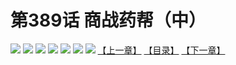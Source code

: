 # 第389话 商战药帮（中）
![](https://mhpic.xiaomingtaiji.net/comic/D/斗破苍穹拆分版/389话/1.jpg-zymk.middle.webp)
![](https://mhpic.xiaomingtaiji.net/comic/D/斗破苍穹拆分版/389话/2.jpg-zymk.middle.webp)
![](https://mhpic.xiaomingtaiji.net/comic/D/斗破苍穹拆分版/389话/3.jpg-zymk.middle.webp)
![](https://mhpic.xiaomingtaiji.net/comic/D/斗破苍穹拆分版/389话/4.jpg-zymk.middle.webp)
![](https://mhpic.xiaomingtaiji.net/comic/D/斗破苍穹拆分版/389话/5.jpg-zymk.middle.webp)
![](https://mhpic.xiaomingtaiji.net/comic/D/斗破苍穹拆分版/389话/6.jpg-zymk.middle.webp)
![](https://mhpic.xiaomingtaiji.net/comic/D/斗破苍穹拆分版/389话/7.jpg-zymk.middle.webp)
[【上一章】](./388.md)
[【目录】](./READMD.md)
[【下一章】](./390.md)
